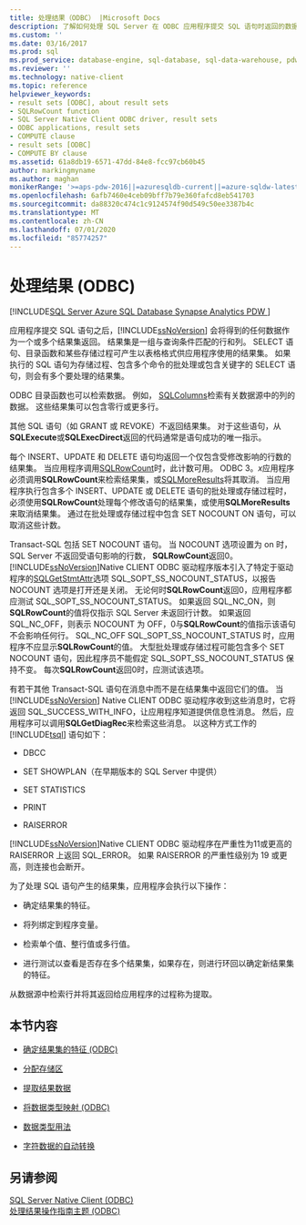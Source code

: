 ```yaml
---
title: 处理结果（ODBC） |Microsoft Docs
description: 了解如何处理 SQL Server 在 ODBC 应用程序提交 SQL 语句时返回的数据。
ms.custom: ''
ms.date: 03/16/2017
ms.prod: sql
ms.prod_service: database-engine, sql-database, sql-data-warehouse, pdw
ms.reviewer: ''
ms.technology: native-client
ms.topic: reference
helpviewer_keywords:
- result sets [ODBC], about result sets
- SQLRowCount function
- SQL Server Native Client ODBC driver, result sets
- ODBC applications, result sets
- COMPUTE clause
- result sets [ODBC]
- COMPUTE BY clause
ms.assetid: 61a8db19-6571-47dd-84e8-fcc97cb60b45
author: markingmyname
ms.author: maghan
monikerRange: '>=aps-pdw-2016||=azuresqldb-current||=azure-sqldw-latest||>=sql-server-2016||=sqlallproducts-allversions||>=sql-server-linux-2017||=azuresqldb-mi-current'
ms.openlocfilehash: 6afb7460e4ceb09bff7b79e360fafcd8eb541703
ms.sourcegitcommit: da88320c474c1c9124574f90d549c50ee3387b4c
ms.translationtype: MT
ms.contentlocale: zh-CN
ms.lasthandoff: 07/01/2020
ms.locfileid: "85774257"
---
```

# <a name="processing-results-odbc"></a>处理结果 (ODBC)
[!INCLUDE[SQL Server Azure SQL Database Synapse Analytics PDW ](../../includes/applies-to-version/sql-asdb-asdbmi-asdw-pdw.md)]

  应用程序提交 SQL 语句之后，[!INCLUDE[ssNoVersion](../../includes/ssnoversion-md.md)] 会将得到的任何数据作为一个或多个结果集返回。 结果集是一组与查询条件匹配的行和列。 SELECT 语句、目录函数和某些存储过程可产生以表格格式供应用程序使用的结果集。 如果执行的 SQL 语句为存储过程、包含多个命令的批处理或包含关键字的 SELECT 语句，则会有多个要处理的结果集。  
  
 ODBC 目录函数也可以检索数据。 例如， [SQLColumns](../../relational-databases/native-client-odbc-api/sqlcolumns.md)检索有关数据源中的列的数据。 这些结果集可以包含零行或更多行。  
  
 其他 SQL 语句（如 GRANT 或 REVOKE）不返回结果集。 对于这些语句，从**SQLExecute**或**SQLExecDirect**返回的代码通常是语句成功的唯一指示。  
  
 每个 INSERT、UPDATE 和 DELETE 语句均返回一个仅包含受修改影响的行数的结果集。 当应用程序调用[SQLRowCount](../../relational-databases/native-client-odbc-api/sqlrowcount.md)时，此计数可用。 ODBC 3。*x*应用程序必须调用**SQLRowCount**来检索结果集，或[SQLMoreResults](../../relational-databases/native-client-odbc-api/sqlmoreresults.md)将其取消。 当应用程序执行包含多个 INSERT、UPDATE 或 DELETE 语句的批处理或存储过程时，必须使用**SQLRowCount**处理每个修改语句的结果集，或使用**SQLMoreResults**来取消结果集。 通过在批处理或存储过程中包含 SET NOCOUNT ON 语句，可以取消这些计数。  
  
 Transact-SQL 包括 SET NOCOUNT 语句。 当 NOCOUNT 选项设置为 on 时，SQL Server 不返回受语句影响的行数， **SQLRowCount**返回0。 [!INCLUDE[ssNoVersion](../../includes/ssnoversion-md.md)]Native CLIENT ODBC 驱动程序版本引入了特定于驱动程序的[SQLGetStmtAttr](../../relational-databases/native-client-odbc-api/sqlgetstmtattr.md)选项 SQL_SOPT_SS_NOCOUNT_STATUS，以报告 NOCOUNT 选项是打开还是关闭。 无论何时**SQLRowCount**返回0，应用程序都应测试 SQL_SOPT_SS_NOCOUNT_STATUS。 如果返回 SQL_NC_ON，则**SQLRowCount**的值将仅指示 SQL Server 未返回行计数。 如果返回 SQL_NC_OFF，则表示 NOCOUNT 为 OFF，0与**SQLRowCount**的值指示该语句不会影响任何行。 SQL_NC_OFF SQL_SOPT_SS_NOCOUNT_STATUS 时，应用程序不应显示**SQLRowCount**的值。 大型批处理或存储过程可能包含多个 SET NOCOUNT 语句，因此程序员不能假定 SQL_SOPT_SS_NOCOUNT_STATUS 保持不变。 每次**SQLRowCount**返回0时，应测试该选项。  
  
 有若干其他 Transact-SQL 语句在消息中而不是在结果集中返回它们的值。 当 [!INCLUDE[ssNoVersion](../../includes/ssnoversion-md.md)] Native CLIENT ODBC 驱动程序收到这些消息时，它将返回 SQL_SUCCESS_WITH_INFO，让应用程序知道提供信息性消息。 然后，应用程序可以调用**SQLGetDiagRec**来检索这些消息。 以这种方式工作的 [!INCLUDE[tsql](../../includes/tsql-md.md)] 语句如下：  
  
-   DBCC  
  
-   SET SHOWPLAN（在早期版本的 SQL Server 中提供）  
  
-   SET STATISTICS  
  
-   PRINT  
  
-   RAISERROR  
  
 [!INCLUDE[ssNoVersion](../../includes/ssnoversion-md.md)]Native CLIENT ODBC 驱动程序在严重性为11或更高的 RAISERROR 上返回 SQL_ERROR。 如果 RAISERROR 的严重性级别为 19 或更高，则连接也会断开。  
  
 为了处理 SQL 语句产生的结果集，应用程序会执行以下操作：  
  
-   确定结果集的特征。  
  
-   将列绑定到程序变量。  
  
-   检索单个值、整行值或多行值。  
  
-   进行测试以查看是否存在多个结果集，如果存在，则进行环回以确定新结果集的特征。  
  
 从数据源中检索行并将其返回给应用程序的过程称为提取。  
  
## <a name="in-this-section"></a>本节内容  
  
-   [确定结果集的特征 &#40;ODBC&#41;](../../relational-databases/native-client-odbc-results/determining-the-characteristics-of-a-result-set-odbc.md)  
  
-   [分配存储区](../../relational-databases/native-client-odbc-results/assigning-storage.md)  
  
-   [提取结果数据](../../relational-databases/native-client-odbc-results/fetching-result-data.md)  
  
-   [将数据类型映射 &#40;ODBC&#41;](../../relational-databases/native-client-odbc-results/mapping-data-types-odbc.md)  
  
-   [数据类型用法](../../relational-databases/native-client-odbc-results/data-type-usage.md)  
  
-   [字符数据的自动转换](../../relational-databases/native-client-odbc-results/autotranslation-of-character-data.md)  
  
## <a name="see-also"></a>另请参阅  
 [SQL Server Native Client &#40;ODBC&#41;](../../relational-databases/native-client/odbc/sql-server-native-client-odbc.md)   
 [处理结果操作指南主题 &#40;ODBC&#41;](https://msdn.microsoft.com/library/772d9064-c91d-4cac-8b60-fcc16bf76e10)  
  
  
